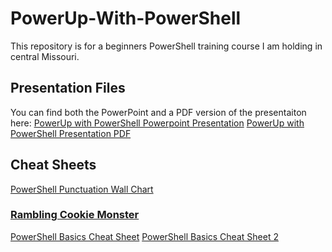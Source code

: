 # PowerUp-With-PowerShell
This repository is for a beginners PowerShell training course I am holding in central Missouri.

## Presentation Files
You can find both the PowerPoint and a PDF version of the presentaiton here:
[PowerUp with PowerShell Powerpoint Presentation](PowerUp-with-PowerShell.pptx)
[PowerUp with PowerShell Presentation PDF](PowerUp-with-PowerShell.pdf)

## Cheat Sheets
[PowerShell Punctuation Wall Chart](2289-PSPunctuationWallChart_1_0_3.pdf)

### [Rambling Cookie Monster](https://ramblingcookiemonster.wordpress.com/)
[PowerShell Basics Cheat Sheet](powershell-cheat-sheet.pdf)
[PowerShell Basics Cheat Sheet 2](powershell-basic-cheat-sheet2.pdf)
